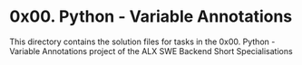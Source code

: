 # 0x00. Python - Variable Annotations

This directory contains the solution files for tasks in the 0x00. Python - Variable Annotations project of the ALX SWE Backend Short Specialisations

